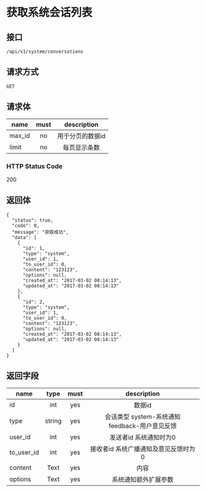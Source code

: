 # 获取系统会话列表

## 接口
```
/api/v1/system/conversations
```

## 请求方式
```
GET
```

## 请求体
| name     | must     | description |
|----------|:--------:|:--------:|
|max_id    | no       | 用于分页的数据id |
|limit     | no       | 每页显示条数 |

### HTTP Status Code

200

## 返回体
```
{
  "status": true,
  "code": 0,
  "message": "获取成功",
  "data": [
    {
      "id": 1,
      "type": "system",
      "user_id": 1,
      "to_user_id": 0,
      "content": "123123",
      "options": null,
      "created_at": "2017-03-02 08:14:13",
      "updated_at": "2017-03-02 08:14:13"
    },
    {
      "id": 2,
      "type": "system",
      "user_id": 1,
      "to_user_id": 0,
      "content": "123123",
      "options": null,
      "created_at": "2017-03-02 08:14:13",
      "updated_at": "2017-03-02 08:14:13"
    }
  ]
}
```

## 返回字段
|name       | type     | must     | description |
|-----------|:--------:|:--------:|:-----------:|
|id         | int	     | yes		| 数据id      |
|type       | string	 | yes		| 会话类型 system-系统通知  feedback-用户意见反馈 |
|user_id    | int	     | yes		| 发送者id   系统通知时为0 |
|to_user_id | int	     | yes      | 接收者id    系统广播通知及意见反馈时为0  |
|content    | Text	     | yes		| 内容      |
|options    | Text	     | yes		| 系统通知额外扩展参数      |



